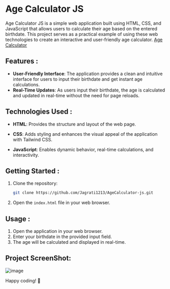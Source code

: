 # Age Calculator JS
Age Calculator JS is a simple web application built using HTML, CSS, and JavaScript that allows users to calculate their age based on the entered birthdate. This project serves as a practical example of using these web technologies to create an interactive and user-friendly age calculator.
[Age Calculator ](https://jagrati1213.github.io/AgeCalculater/)
## Features :
- **User-Friendly Interface**: The application provides a clean and intuitive interface for users to input their birthdate and get instant age calculations.
- **Real-Time Updates**: As users input their birthdate, the age is calculated and updated in real-time without the need for page reloads.

## Technologies Used :

- **HTML**: Provides the structure and layout of the web page.

- **CSS**: Adds styling and enhances the visual appeal of the application with Tailwind CSS.

- **JavaScript**: Enables dynamic behavior, real-time calculations, and interactivity.

## Getting Started :

1. Clone the repository:

   ```bash
   git clone https://github.com/Jagrati1213/AgeCalculator-js.git
   ```

2. Open the `index.html` file in your web browser.

## Usage :

1. Open the application in your web browser.
2. Enter your birthdate in the provided input field.
3. The age will be calculated and displayed in real-time.

## Project ScreenShot:
![image](https://github.com/Jagrati1213/AgeCalculater/assets/85276293/7f624e62-1dfd-4d6a-b658-433946f4e8a0)

Happy coding! 🚀
